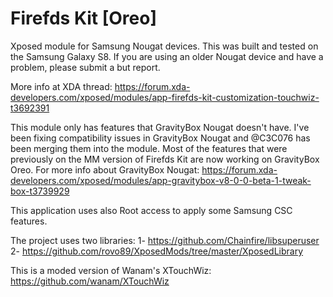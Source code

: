 Firefds Kit [Oreo]
====================

Xposed module for Samsung Nougat devices. This was built and tested on the Samsung Galaxy S8.
If you are using an older Nougat device and have a problem, please submit a but report.

More info at XDA thread: https://forum.xda-developers.com/xposed/modules/app-firefds-kit-customization-touchwiz-t3692391

This module only has features that GravityBox Nougat doesn't have. I've been fixing compatibility issues in GravityBox Nougat and @C3C076 has been merging them into the module.
Most of the features that were previously on the MM version of Firefds Kit are now working on GravityBox Oreo.
For more info about GravityBox Nougat: https://forum.xda-developers.com/xposed/modules/app-gravitybox-v8-0-0-beta-1-tweak-box-t3739929

This application uses also Root access to apply some Samsung CSC features.

The project uses two libraries:
1- https://github.com/Chainfire/libsuperuser
2- https://github.com/rovo89/XposedMods/tree/master/XposedLibrary

This is a moded version of Wanam's XTouchWiz:
https://github.com/wanam/XTouchWiz
